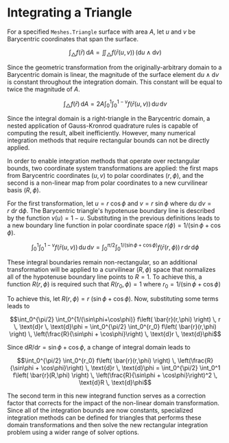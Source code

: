 # Integrating a Triangle

For a specified `Meshes.Triangle` surface with area $A$, let $u$ and $v$ be Barycentric coordinates that span the surface.
```math
\int_\triangle f(\bar{r}) \, \text{d}A
    = \iint_\triangle f\left( \bar{r}(u,v) \right) \, \left( \text{d}u \wedge \text{d}v \right)
```

Since the geometric transformation from the originally-arbitrary domain to a Barycentric domain is linear, the magnitude of the surface element $\text{d}u \wedge \text{d}v$ is constant throughout the integration domain. This constant will be equal to twice the magnitude of $A$.
```math
\int_\triangle f(\bar{r}) \, \text{d}A
    = 2A \int_0^1 \int_0^{1-v} f\left( \bar{r}(u,v) \right) \, \text{d}u \, \text{d}v
```

Since the integral domain is a right-triangle in the Barycentric domain, a nested application of Gauss-Kronrod quadrature rules is capable of computing the result, albeit inefficiently. However, many numerical integration methods that require rectangular bounds can not be directly applied.

In order to enable integration methods that operate over rectangular bounds, two coordinate system transformations are applied: the first maps from Barycentric coordinates $(u, v)$ to polar coordinates $(r, \phi)$, and the second is a non-linear map from polar coordinates to a new curvilinear basis $(R, \phi)$.

For the first transformation, let $u = r~\cos\phi$ and $v = r~\sin\phi$ where $\text{d}u~\text{d}v = r~\text{d}r~\text{d}\phi$. The Barycentric triangle's hypotenuse boundary line is described by the function $v(u) = 1 - u$. Substituting in the previous definitions leads to a new boundary line function in polar coordinate space $r(\phi) = 1 / (\sin\phi + \cos\phi)$.
```math
\int_0^1 \int_0^{1-v} f\left( \bar{r}(u,v) \right) \, \text{d}u \, \text{d}v =
    \int_0^{\pi/2} \int_0^{1/(\sin\phi+\cos\phi)} f\left( \bar{r}(r,\phi) \right) \, r \, \text{d}r \, \text{d}\phi
```

These integral boundaries remain non-rectangular, so an additional transformation will be applied to a curvilinear $(R, \phi)$ space that normalizes all of the hypotenuse boundary line points to $R=1$. To achieve this, a function $R(r,\phi)$ is required such that $R(r_0, \phi) = 1$ where $r_0 = 1 / (\sin\phi + \cos\phi)$

To achieve this, let $R(r, \phi) = r~(\sin\phi + \cos\phi)$. Now, substituting some terms leads to
```math
\int_0^{\pi/2} \int_0^{1/(\sin\phi+\cos\phi)} f\left( \bar{r}(r,\phi) \right) \, r \, \text{d}r \, \text{d}\phi
    = \int_0^{\pi/2} \int_0^{r_0} f\left( \bar{r}(r,\phi) \right) \, \left(\frac{R}{\sin\phi + \cos\phi}\right) \, \text{d}r \, \text{d}\phi
```

Since $\text{d}R/\text{d}r = \sin\phi + \cos\phi$, a change of integral domain leads to
```math
\int_0^{\pi/2} \int_0^{r_0} f\left( \bar{r}(r,\phi) \right) \, \left(\frac{R}{\sin\phi + \cos\phi}\right) \, \text{d}r \, \text{d}\phi
    = \int_0^{\pi/2} \int_0^1 f\left( \bar{r}(R,\phi) \right) \, \left(\frac{R}{\sin\phi + \cos\phi}\right)^2 \, \text{d}R \, \text{d}\phi
```

The second term in this new integrand function serves as a correction factor that corrects for the impact of the non-linear domain transformation. Since all of the integration bounds are now constants, specialized integration methods can be defined for triangles that performs these domain transformations and then solve the new rectangular integration problem using a wider range of solver options.

